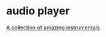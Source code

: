 # audio player
<a href="https://incredibleinfluentialinstrumentals.netlify.app/">A collection of amazing instrumentals</a>
